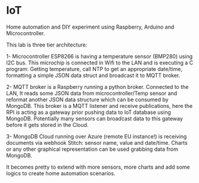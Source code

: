 # IoT

Home automation and DIY experiment using Raspberry, Arduino and Microcontroller.

This lab is three tier architecture:

  1- Microcontroller ESP8266 is having a temperature sensor (BMP280) using I2C bus. This microchip is connected in Wifi to the LAN and is executing a C program: Getting temperature, call NTP to get an appropriate date/time, formatting a simple JSON data struct and broadcast it to MQTT broker.

  2- MQTT broker is a Raspberry running a python broker. Connected to the LAN, It reads some JSON data from microcontroller/Temp sensor and reformat another JSON data structure which can be consumed by MongoDB. This broker is a MQTT listener and receive publications, here the RPI is acting as a gateway prior pushing data to IoT database using MongoDB. Potentially many sensors can broadcast data to this gateway before it gets stored in the Cloud.

  3- MongoDB Cloud running over Azure (remote EU instance!) is receiving documents via webhook Stitch: sensor name, value and date/time. Charts or any other graphical representation can be used grabbing data from MongoDB.

It becomes pretty to extend with more sensors, more charts and add some logics to create home automation scenarios.
